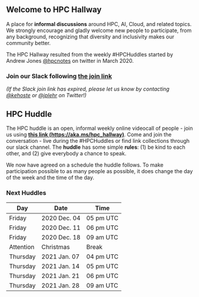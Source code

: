 ## Welcome to HPC Hallway

A place for **informal discussions** around HPC, AI, Cloud, and related topics.
We strongly encourage and gladly welcome new people to participate, from any background, recognizing that diversity and inclusivity makes our community better.

The HPC Hallway resulted from the weekly #HPCHuddles started by Andrew Jones [@hpcnotes](https://twitter.com/hpcnotes) on twitter in March 2020.

### Join our Slack following [the join link](https://join.slack.com/t/hpc-huddle/shared_invite/zt-kp8y1m2v-jvcy8ZbJBtqxtAJ1Am9bPA)

*(If the Slack join link has expired, please let us know by contacting [@kehoste](https://twitter.com/kehoste) or
[@jplehr](https://twitter.com/jplehr) on Twitter!)*

## HPC Huddle

The HPC huddle is an open, informal weekly online videocall of people - join us using [**this link (https://aka.ms/hpc_hallway)**](https://aka.ms/hpc_hallway).
Come and join the conversation - live during the #HPCHuddles or find link collections through our slack channel.
The **huddle** has some simple **rules**: (1) be kind to each other, and (2) give everybody a chance to speak.

We now have agreed on a schedule the huddle follows.
To make participation possible to as many people as possible, it does change the day of the week and the time of the day.

### Next Huddles

| Day | Date  | Time |
|-----|------|----------|
| Friday | 2020 Dec. 04 | 05 pm UTC |
| Friday | 2020 Dec. 11 | 06 pm UTC |
| Friday | 2020 Dec. 18 | 09 am UTC |
| Attention | Christmas | Break |
| Thursday | 2021 Jan. 07 | 04 pm UTC |
| Thursday | 2021 Jan. 14 | 05 pm UTC |
| Thursday | 2021 Jan. 21 | 06 pm UTC |
| Thursday | 2021 Jan. 28 | 09 am UTC |


